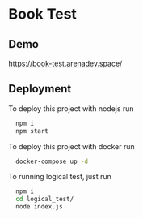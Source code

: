 
# Book Test


## Demo

https://book-test.arenadev.space/


## Deployment

To deploy this project with nodejs run

```bash
  npm i
  npm start
```

To deploy this project with docker run

```bash
  docker-compose up -d
```

To running logical test, just run 

```bash
  npm i
  cd logical_test/   
  node index.js
```


